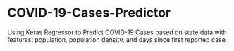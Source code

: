 # COVID-19-Cases-Predictor
Using Keras Regressor to Predict COVID-19 Cases based on state data with features: population, population density, and days since first reported case.
